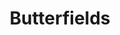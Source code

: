 ---
title: "Butterfields"
url: /benidorm/butterfields-avenida-del-mediterraneo-avinguda-del-mediterranio/
shop: alquiler
---